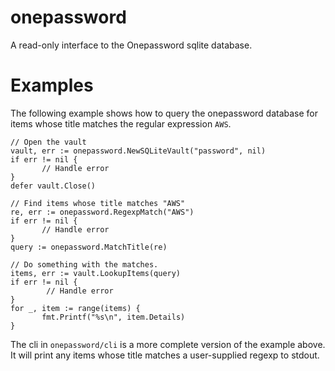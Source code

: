# onepassword

A read-only interface to the Onepassword sqlite database.

# Examples

The following example shows how to query the onepassword database for items
whose title matches the regular expression ```AWS```.

```
// Open the vault
vault, err := onepassword.NewSQLiteVault("password", nil)
if err != nil {
       // Handle error
}
defer vault.Close()

// Find items whose title matches "AWS"
re, err := onepassword.RegexpMatch("AWS")
if err != nil {
       // Handle error
}
query := onepassword.MatchTitle(re)

// Do something with the matches.
items, err := vault.LookupItems(query)
if err != nil {
        // Handle error
}
for _, item := range(items) {
       fmt.Printf("%s\n", item.Details)
}
```

The cli in ```onepassword/cli``` is a more complete version of the example
above. It will print any items whose title matches a user-supplied regexp to
stdout.
